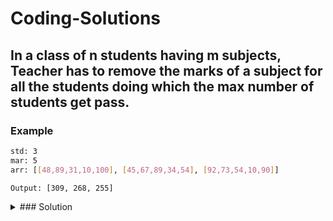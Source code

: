 # Coding-Solutions

## In a class of n students having m subjects, Teacher has to remove the marks of a subject for all the students doing which the max number of students get pass.

### Example
```sh
std: 3
mar: 5
arr: [[48,89,31,10,100], [45,67,89,34,54], [92,73,54,10,90]]

Output: [309, 268, 255]
```
<details>
<summary>
### Solution

</summary>
<p>

```sh
        function findMaxPass(std, mar, arr) {
            let marArr = [];
            for(let i=0; i< mar;i++) {
                let marTotal= 0;
                for(let j=0; j< std; j++) {
                    marTotal += arr[j][i];
                }
                marArr.push(marTotal);
            }
            let markMaxIdx = marArr.indexOf(Math.min.apply(null, marArr));
            let stdMarArr = [];
            for(let i=0; i< std;i++) {
                let stdMarTotal= 0;
                for(let j=0; j< mar; j++) {
                    if(j !== markMaxIdx)
                        stdMarTotal += arr[i][j];
                }
                stdMarArr.push(stdMarTotal);
            }
            return stdMarArr.sort((a, b) => b-a);
        }
```

</p>
</details>  

